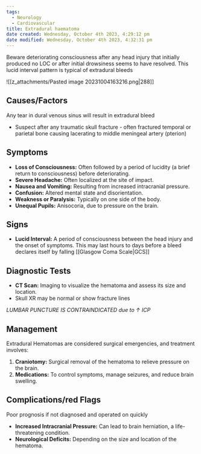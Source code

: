 ```yaml
---
tags:
  - Neurology
  - Cardiovascular
title: Extradural haematoma
date created: Wednesday, October 4th 2023, 4:29:12 pm
date modified: Wednesday, October 4th 2023, 4:32:31 pm
---
```

Beware deteriorating consciousness after any head injury that initially produced no LOC or after initial drowsiness seems to have resolved. This lucid interval pattern is typical of extradural bleeds
 

![[z_attachments/Pasted image 20231004163216.png|288]]
## Causes/Factors

Any tear in dural venous sinus will result in extradural bleed
- Suspect after any traumatic skull fracture - often fractured temporal or parietal bone causing lacerating to middle meningeal artery (pterion)

## Symptoms

- **Loss of Consciousness:** Often followed by a period of lucidity (a brief return to consciousness) before deteriorating.
- **Severe Headache:** Often localized at the site of impact.
- **Nausea and Vomiting:** Resulting from increased intracranial pressure.
- **Confusion:** Altered mental state and disorientation.
- **Weakness or Paralysis:** Typically on one side of the body.
- **Unequal Pupils:** Anisocoria, due to pressure on the brain.

## Signs

- **Lucid Interval:** A period of consciousness between the head injury and the onset of symptoms. This may last hours to days before a bleed declares itself by falling [[Glasgow Coma Scale|GCS]]

## Diagnostic Tests

- **CT Scan:** Imaging to visualize the hematoma and assess its size and location.
- Skull XR may be normal or show fracture lines

_LUMBAR PUNCTURE IS CONTRAINDICATED due to $\uparrow$ ICP_

## Management

Extradural Hematomas are considered surgical emergencies, and treatment involves:

1. **Craniotomy:** Surgical removal of the hematoma to relieve pressure on the brain.
2. **Medications:** To control symptoms, manage seizures, and reduce brain swelling.

## Complications/red Flags

Poor prognosis if not diagnosed and operated on quickly

- **Increased Intracranial Pressure:** Can lead to brain herniation, a life-threatening condition.
- **Neurological Deficits:** Depending on the size and location of the hematoma.